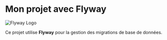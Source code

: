 # Mon projet avec Flyway

![Flyway Logo](https://flywaydb.org/assets/images/flyway-logo-tm.png)

Ce projet utilise **Flyway** pour la gestion des migrations de base de données.

